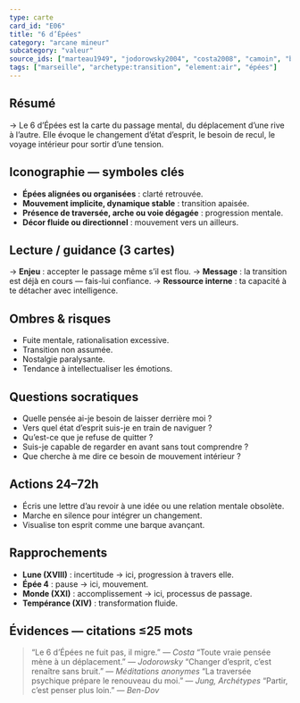 ```yaml
---
type: carte
card_id: "E06"
title: "6 d’Épées"
category: "arcane mineur"
subcategory: "valeur"
source_ids: ["marteau1949", "jodorowsky2004", "costa2008", "camoin", "bendov2011", "delcamp", "nadolny2018", "jung", "meditations_anonymes", "nichols"]
tags: ["marseille", "archetype:transition", "element:air", "épées"]
---
```


## Résumé
→ Le 6 d’Épées est la carte du passage mental, du déplacement d’une rive à l’autre. Elle évoque le changement d’état d’esprit, le besoin de recul, le voyage intérieur pour sortir d’une tension.

## Iconographie — symboles clés
- **Épées alignées ou organisées** : clarté retrouvée.
- **Mouvement implicite, dynamique stable** : transition apaisée.
- **Présence de traversée, arche ou voie dégagée** : progression mentale.
- **Décor fluide ou directionnel** : mouvement vers un ailleurs.

## Lecture / guidance (3 cartes)
→ **Enjeu** : accepter le passage même s’il est flou.
→ **Message** : la transition est déjà en cours — fais-lui confiance.
→ **Ressource interne** : ta capacité à te détacher avec intelligence.

## Ombres & risques
- Fuite mentale, rationalisation excessive.
- Transition non assumée.
- Nostalgie paralysante.
- Tendance à intellectualiser les émotions.

## Questions socratiques
- Quelle pensée ai-je besoin de laisser derrière moi ?
- Vers quel état d’esprit suis-je en train de naviguer ?
- Qu’est-ce que je refuse de quitter ?
- Suis-je capable de regarder en avant sans tout comprendre ?
- Que cherche à me dire ce besoin de mouvement intérieur ?

## Actions 24–72h
- Écris une lettre d’au revoir à une idée ou une relation mentale obsolète.
- Marche en silence pour intégrer un changement.
- Visualise ton esprit comme une barque avançant.

## Rapprochements
- **Lune (XVIII)** : incertitude → ici, progression à travers elle.
- **Épée 4** : pause → ici, mouvement.
- **Monde (XXI)** : accomplissement → ici, processus de passage.
- **Tempérance (XIV)** : transformation fluide.

## Évidences — citations ≤25 mots
> “Le 6 d’Épées ne fuit pas, il migre.” — *Costa*
> “Toute vraie pensée mène à un déplacement.” — *Jodorowsky*
> “Changer d’esprit, c’est renaître sans bruit.” — *Méditations anonymes*
> “La traversée psychique prépare le renouveau du moi.” — *Jung, Archétypes*
> “Partir, c’est penser plus loin.” — *Ben-Dov*
